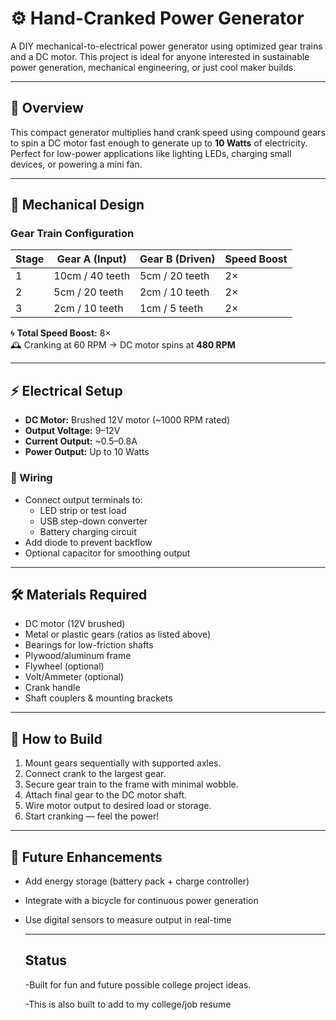 # ⚙️ Hand-Cranked Power Generator

A DIY mechanical-to-electrical power generator using optimized gear trains and a DC motor. This project is ideal for anyone interested in sustainable power generation, mechanical engineering, or just cool maker builds.

---

## 📐 Overview

This compact generator multiplies hand crank speed using compound gears to spin a DC motor fast enough to generate up to **10 Watts** of electricity. Perfect for low-power applications like lighting LEDs, charging small devices, or powering a mini fan.

---

## 🔩 Mechanical Design

### Gear Train Configuration

| Stage | Gear A (Input) | Gear B (Driven) | Speed Boost |
|-------|----------------|------------------|-------------|
| 1     | 10cm / 40 teeth| 5cm / 20 teeth   | 2×          |
| 2     | 5cm / 20 teeth | 2cm / 10 teeth   | 2×          |
| 3     | 2cm / 10 teeth | 1cm / 5 teeth    | 2×          |

🌀 **Total Speed Boost:** 8×  
🕰️ Cranking at 60 RPM → DC motor spins at **480 RPM**

---

## ⚡ Electrical Setup

- **DC Motor:** Brushed 12V motor (~1000 RPM rated)
- **Output Voltage:** 9–12V
- **Current Output:** ~0.5–0.8A
- **Power Output:** Up to 10 Watts

### 🧷 Wiring

- Connect output terminals to:
  - LED strip or test load
  - USB step-down converter
  - Battery charging circuit
- Add diode to prevent backflow
- Optional capacitor for smoothing output

---

## 🛠️ Materials Required

- DC motor (12V brushed)
- Metal or plastic gears (ratios as listed above)
- Bearings for low-friction shafts
- Plywood/aluminum frame
- Flywheel (optional)
- Volt/Ammeter (optional)
- Crank handle
- Shaft couplers & mounting brackets

---

## 🚀 How to Build

1. Mount gears sequentially with supported axles.
2. Connect crank to the largest gear.
3. Secure gear train to the frame with minimal wobble.
4. Attach final gear to the DC motor shaft.
5. Wire motor output to desired load or storage.
6. Start cranking — feel the power!

---

## 🌟 Future Enhancements

- Add energy storage (battery pack + charge controller)
- Integrate with a bicycle for continuous power generation
- Use digital sensors to measure output in real-time

  ---
  ## Status
  -Built for fun and future possible college project ideas.

   -This is also built to add to my college/job resume

